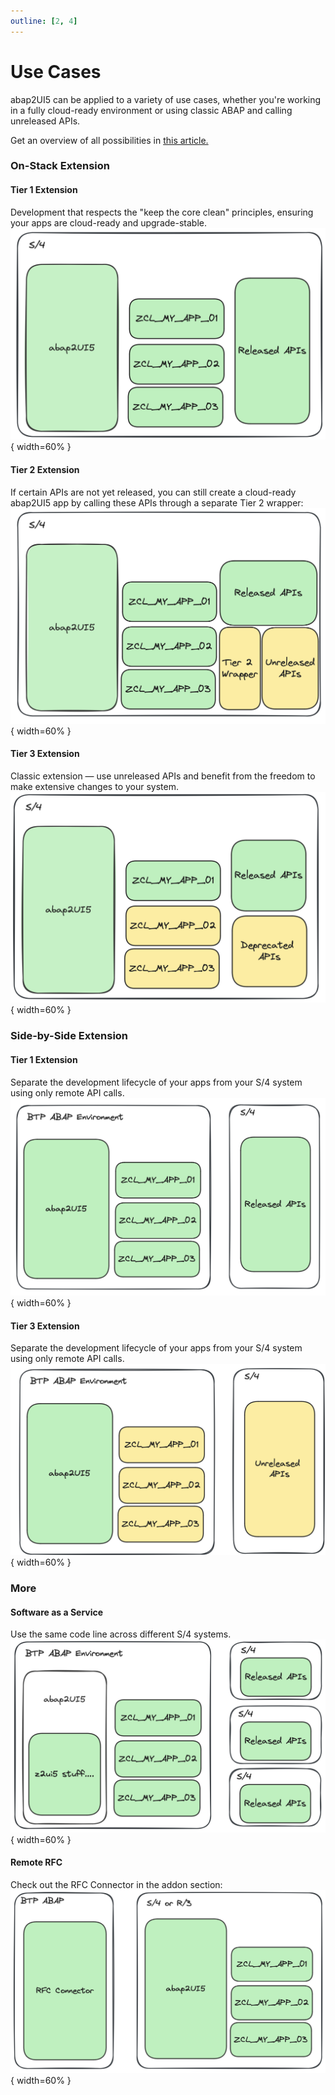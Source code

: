 ```yaml
---
outline: [2, 4]
---
```


# Use Cases

abap2UI5 can be applied to a variety of use cases, whether you're working in a fully cloud-ready environment or using classic ABAP and calling unreleased APIs.

Get an overview of all possibilities in [this article.](https://www.linkedin.com/pulse/use-cases-abap2ui5-overview-abap2ui5-udbde/?trackingId=6iIX%2FNk%2BCT0%2B4JorQjpRSQ%3D%3D)


### On-Stack Extension

#### Tier 1 Extension
Development that respects the "keep the core clean" principles, ensuring your apps are cloud-ready and upgrade-stable.
![alt text](image-11.png){ width=60% }

#### Tier 2 Extension
If certain APIs are not yet released, you can still create a cloud-ready abap2UI5 app by calling these APIs through a separate Tier 2 wrapper:
![alt text](image-21.png){ width=60% }

#### Tier 3 Extension
Classic extension — use unreleased APIs and benefit from the freedom to make extensive changes to your system.
![alt text](image-10.png){ width=60% }

### Side-by-Side Extension

#### Tier 1 Extension
Separate the development lifecycle of your apps from your S/4 system using only remote API calls.
![alt text](image-22.png){ width=60% }

#### Tier 3 Extension
Separate the development lifecycle of your apps from your S/4 system using only remote API calls.
![alt text](image-23.png){ width=60% }

### More

#### Software as a Service
Use the same code line across different S/4 systems.
![alt text](image-9.png){ width=60% }

#### Remote RFC
Check out the RFC Connector in the addon section:
![alt text](image-24.png){ width=60% }